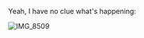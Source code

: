 Yeah, I have no clue what's happening:


![IMG_8509](https://github.com/user-attachments/assets/80315144-f2f1-4421-9dba-16d04fa05082)
